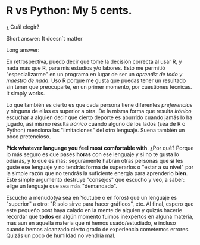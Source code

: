 # R vs Python: My 5 cents.

¿ Cuál elegir?

Short answer: It doesn´t matter

Long answer: 

En retrospectiva, puedo decir que tomé la decisión correcta al usar R, y nada más que R, para mis estudios y/o labores. Esto me permitió "especializarme" en un programa en lugar de ser un *aprendiz de todo y maestro de nada*. Uso R porque me gusta que puedas tener un resultado sin tener que preocuparte, en un primer momento, por cuestiones técnicas. It simply works. 

Lo que también es cierto es que cada persona tiene diferentes *preferencias* y ninguna de ellas es superior a otra. De la misma forma que resulta *irónico* escuchar a alguien decir que cierto deporte es aburrido cuando jamás lo ha jugado, así mismo resulta *irónico* cuando alguno de los lados (sea de R o Python) menciona las "limitaciones" del otro lenguaje. Suena también un poco pretencioso. 

**Pick whatever language you feel most comfortable with**. ¿Por qué? Porque lo más seguro es que pases **horas** con ese lenguaje y si no te gusta lo odiarás, y lo que es más: seguramente habrán otras personas que **si** les guste ese lenguaje y no tendrás forma de superarlos o "estar a su nivel" por la simple razón que no tendrás la suficiente energía para aprenderlo **bien**. Este simple argumento destruye "consejos" que escucho y veo, a saber: elige un lenguaje que sea más "demandado".

Escucho a menudo(ya sea en Youtube o en foros) que un lenguaje es "superior" a otro: "R solo sirve para hacer gráficos", etc. Al final, espero que este pequeño post haya calado en la mente de alguien y quizás hacerle recordar que **todos** en algún momento fuimos inexpertos en alguna materia, mas aun en aquella materia que ni hemos usado/estudiado, e incluso cuando hemos alcanzado cierto grado de experiencia cometemos errores. Quizás un poco de humildad no vendría mal.
